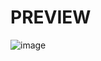 <h1>PREVIEW</h1>

![image](https://github.com/user-attachments/assets/14843f10-cba9-4473-b208-6def91bd1f49)


